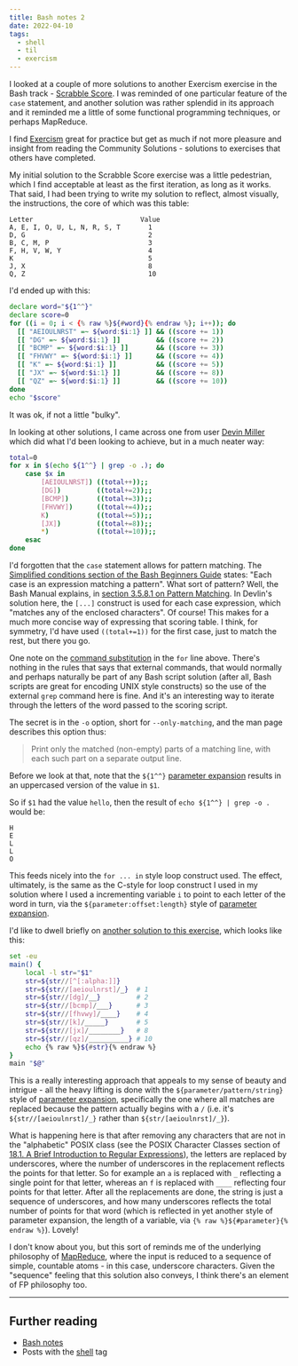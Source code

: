 ```yaml
---
title: Bash notes 2
date: 2022-04-10
tags:
  - shell
  - til
  - exercism
---
```


I looked at a couple of more solutions to another Exercism exercise in the Bash track - [Scrabble Score](https://exercism.org/tracks/bash/exercises/scrabble-score). I was reminded of one particular feature of the `case` statement, and another solution was rather splendid in its approach and it reminded me a little of some functional programming techniques, or perhaps MapReduce.

I find [Exercism](https://exercism.org) great for practice but get as much if not more pleasure and insight from reading the Community Solutions - solutions to exercises that others have completed.

My initial solution to the Scrabble Score exercise was a little pedestrian, which I find acceptable at least as the first iteration, as long as it works. That said, I had been trying to write my solution to reflect, almost visually, the instructions, the core of which was this table:

```text
Letter                           Value
A, E, I, O, U, L, N, R, S, T       1
D, G                               2
B, C, M, P                         3
F, H, V, W, Y                      4
K                                  5
J, X                               8
Q, Z                               10
```

I'd ended up with this:

```bash
declare word="${1^^}"
declare score=0
for ((i = 0; i < {% raw %}${#word}{% endraw %}; i++)); do
  [[ "AEIOULNRST" =~ ${word:$i:1} ]] && ((score += 1))
  [[ "DG" =~ ${word:$i:1} ]]         && ((score += 2))
  [[ "BCMP" =~ ${word:$i:1} ]]       && ((score += 3))
  [[ "FHVWY" =~ ${word:$i:1} ]]      && ((score += 4))
  [[ "K" =~ ${word:$i:1} ]]          && ((score += 5))
  [[ "JX" =~ ${word:$i:1} ]]         && ((score += 8))
  [[ "QZ" =~ ${word:$i:1} ]]         && ((score += 10))
done
echo "$score"
```

It was ok, if not a little "bulky".

In looking at other solutions, I came across one from user [Devin Miller](https://exercism.org/profiles/edwin0258) which did what I'd been looking to achieve, but in a much neater way:

```bash
total=0
for x in $(echo ${1^^} | grep -o .); do
    case $x in
        [AEIOULNRST]) ((total++));;
        [DG])         ((total+=2));;
        [BCMP])       ((total+=3));;
        [FHVWY])      ((total+=4));;
        K)            ((total+=5));;
        [JX])         ((total+=8));;
        *)            ((total+=10));;
    esac
done
```

I'd forgotten that the `case` statement allows for pattern matching. The [Simplified conditions section of the Bash Beginners Guide](https://tldp.org/LDP/Bash-Beginners-Guide/html/sect_07_03.html) states: "Each case is an expression matching a pattern". What sort of pattern? Well, the Bash Manual explains, in [section 3.5.8.1 on Pattern Matching](https://www.gnu.org/software/bash/manual/html_node/Pattern-Matching.html#Pattern-Matching). In Devlin's solution here, the `[...]` construct is used for each case expression, which "matches any of the enclosed characters". Of course! This makes for a much more concise way of expressing that scoring table. I think, for symmetry, I'd have used `((total+=1))` for the first case, just to match the rest, but there you go.

One note on the [command substitution](https://www.gnu.org/software/bash/manual/html_node/Command-Substitution.html) in the `for` line above. There's nothing in the rules that says that external commands, that would normally and perhaps naturally be part of any Bash script solution (after all, Bash scripts are great for encoding UNIX style constructs) so the use of the external `grep` command here is fine. And it's an interesting way to iterate through the letters of the word passed to the scoring script.

The secret is in the `-o` option, short for `--only-matching`, and the man page describes this option thus:

> Print only the matched (non-empty) parts of a matching line, with each such part on a separate output line.

Before we look at that, note that the `${1^^}` [parameter expansion](https://www.gnu.org/software/bash/manual/html_node/Shell-Parameter-Expansion.html) results in an uppercased version of the value in `$1`.

So if `$1` had the value `hello`, then the result of `echo ${1^^} | grep -o .` would be:

```text
H
E
L
L
O
```

This feeds nicely into the `for ... in` style loop construct used. The effect, ultimately, is the same as the C-style for loop construct I used in my solution where I used a incrementing variable `i` to point to each letter of the word in turn, via the `${parameter:offset:length}` style of [parameter expansion](https://www.gnu.org/software/bash/manual/html_node/Shell-Parameter-Expansion.html).

I'd like to dwell briefly on [another solution to this exercise](https://exercism.org/tracks/bash/exercises/scrabble-score/solutions/kayhide), which looks like this:

```bash
set -eu
main() {
    local -l str="$1"
    str=${str//[^[:alpha:]]}
    str=${str//[aeioulnrst]/_}  # 1
    str=${str//[dg]/__}         # 2
    str=${str//[bcmp]/___}      # 3
    str=${str//[fhvwy]/____}    # 4
    str=${str//[k]/_____}       # 5
    str=${str//[jx]/________}   # 8
    str=${str//[qz]/__________} # 10
    echo {% raw %}${#str}{% endraw %}
}
main "$@"
```

This is a really interesting approach that appeals to my sense of beauty and intrigue - all the heavy lifting is done with the `${parameter/pattern/string}` style of [parameter expansion](https://www.gnu.org/software/bash/manual/html_node/Shell-Parameter-Expansion.html), specifically the one where all matches are replaced because the pattern actually begins with a `/` (i.e. it's `${str//[aeioulnrst]/_}` rather than `${str/[aeioulnrst]/_}`).

What is happening here is that after removing any characters that are not in the "alphabetic" POSIX class (see the POSIX Character Classes section of [18.1. A Brief Introduction to Regular Expressions](https://tldp.org/LDP/abs/html/x17129.html)), the letters are replaced by underscores, where the number of underscores in the replacement reflects the points for that letter. So for example an `a` is replaced with `_` reflecting a single point for that letter, whereas an `f` is replaced with `____` reflecting four points for that letter. After all the replacements are done, the string is just a sequence of underscores, and how many underscores reflects the total number of points for that word (which is reflected in yet another style of parameter expansion, the length of a variable, via `{% raw %}${#parameter}{% endraw %}`). Lovely!

I don't know about you, but this sort of reminds me of the underlying philosophy of [MapReduce](https://en.wikipedia.org/wiki/MapReduce), where the input is reduced to a sequence of simple, countable atoms - in this case, underscore characters. Given the "sequence" feeling that this solution also conveys, I think there's an element of FP philosophy too.

---

## Further reading

- [Bash notes](/posts/2022-04-07-bash-notes-1/)
- Posts with the [shell](/tags/shell/) tag
